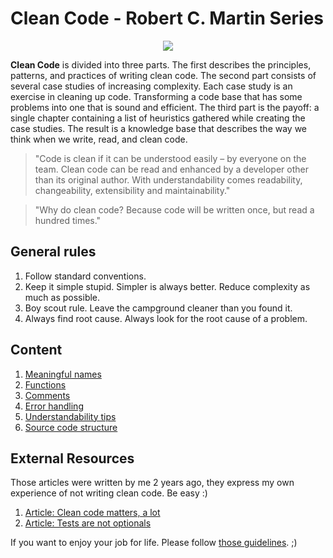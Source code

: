 # Clean Code - Robert C. Martin Series 
<p align="center">
  <img src="http://technical.ly/delaware/wp-content/uploads/sites/6/2016/03/51oXyW8WQwL._SX387_BO1204203200_.jpg">
</p>

**Clean Code** is divided into three parts. The first describes the principles, patterns, and practices of writing clean code. The second part consists of several case studies of increasing complexity. Each case study is an exercise in cleaning up code. Transforming a code base that has some problems into one that is sound and efficient. The third part is the payoff: a single chapter containing a list of heuristics gathered while creating the case studies. The result is a knowledge base that describes the way we think when we write, read, and clean code.

> "Code is clean if it can be understood easily – by everyone on the team. Clean code can be read and enhanced by a developer other than its original author. With understandability comes readability, changeability, extensibility and maintainability."

> "Why do clean code? Because code will be written once, but read a hundred times."

## General rules
1. Follow standard conventions.
2. Keep it simple stupid. Simpler is always better. Reduce complexity as much as possible.
3. Boy scout rule. Leave the campground cleaner than you found it.
4. Always find root cause. Always look for the root cause of a problem.

## Content
1. [Meaningful names](https://github.com/piloulac/clean_code/blob/master/src/meaningful_names.md)
1. [Functions](https://github.com/piloulac/clean_code/blob/master/src/functions.md)
1. [Comments](https://github.com/piloulac/clean_code/blob/master/src/comments.md)
1. [Error handling](https://github.com/piloulac/clean_code/blob/master/src/error_handling.md)
1. [Understandability tips](https://github.com/piloulac/clean_code/blob/master/src/understandability_tips.md)
1. [Source code structure](https://github.com/piloulac/clean_code/blob/master/src/source_code_structure.md)

## External Resources
Those articles were written by me 2 years ago, they express my own experience of not writing clean code. Be easy :)
1. [Article: Clean code matters, a lot](https://www.linkedin.com/pulse/clean-code-matters-lot-pierre-louis-lacorte/)
1. [Article: Tests are not optionals](https://www.linkedin.com/pulse/tests-optional-pierre-louis-lacorte/)

If you want to enjoy your job for life. Please follow [those guidelines](https://www.se.rit.edu/~tabeec/RIT_441/Resources_files/How%20To%20Write%20Unmaintainable%20Code.pdf). ;) 